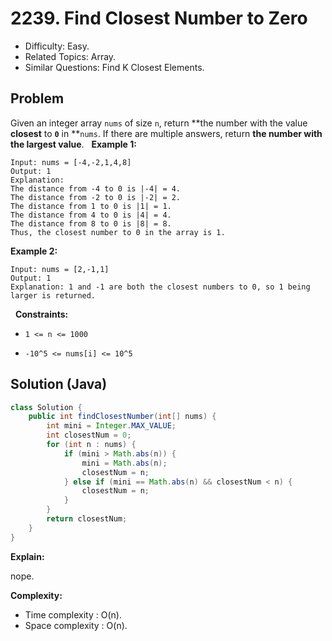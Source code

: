 # 2239. Find Closest Number to Zero

- Difficulty: Easy.
- Related Topics: Array.
- Similar Questions: Find K Closest Elements.

## Problem

Given an integer array ```nums``` of size ```n```, return **the number with the value **closest** to **```0```** in **```nums```. If there are multiple answers, return **the number with the **largest** value**.
 
**Example 1:**

```
Input: nums = [-4,-2,1,4,8]
Output: 1
Explanation:
The distance from -4 to 0 is |-4| = 4.
The distance from -2 to 0 is |-2| = 2.
The distance from 1 to 0 is |1| = 1.
The distance from 4 to 0 is |4| = 4.
The distance from 8 to 0 is |8| = 8.
Thus, the closest number to 0 in the array is 1.
```

**Example 2:**

```
Input: nums = [2,-1,1]
Output: 1
Explanation: 1 and -1 are both the closest numbers to 0, so 1 being larger is returned.
```

 
**Constraints:**


	
- ```1 <= n <= 1000```
	
- ```-10^5 <= nums[i] <= 10^5```



## Solution (Java)

```java
class Solution {
    public int findClosestNumber(int[] nums) {
        int mini = Integer.MAX_VALUE;
        int closestNum = 0;
        for (int n : nums) {
            if (mini > Math.abs(n)) {
                mini = Math.abs(n);
                closestNum = n;
            } else if (mini == Math.abs(n) && closestNum < n) {
                closestNum = n;
            }
        }
        return closestNum;
    }
}
```

**Explain:**

nope.

**Complexity:**

* Time complexity : O(n).
* Space complexity : O(n).

